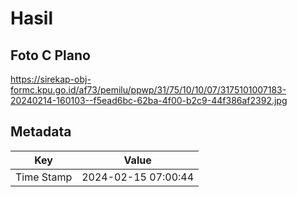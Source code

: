 # Hasil

## Foto C Plano

https://sirekap-obj-formc.kpu.go.id/af73/pemilu/ppwp/31/75/10/10/07/3175101007183-20240214-160103--f5ead6bc-62ba-4f00-b2c9-44f386af2392.jpg


## Metadata

| Key        | Value               |
| ---------- | ------------------- |
| Time Stamp | 2024-02-15 07:00:44 |



